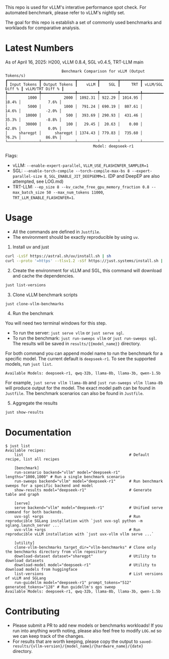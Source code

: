 This repo is used for vLLM's interative performance spot check.
For automated benchmark, please refer to vLLM's nightly set.

The goal for this repo is establish a set of commonly used benchmarks and worklaods for comparative analysis.

# Latest Numbers

As of April 16, 2025: H200, vLLM 0.8.4, SGL v0.4.5, TRT-LLM main
```
                         Benchmark Comparison for vLLM (Output Tokens/s)
┏━━━━━━━━━━━━━━┳━━━━━━━━━━━━━━━┳━━━━━━━━━┳━━━━━━━━┳━━━━━━━━━┳━━━━━━━━━━━━━━━━━┳━━━━━━━━━━━━━━━━━┓
┃ Input Tokens ┃ Output Tokens ┃    vLLM ┃    SGL ┃     TRT ┃ vLLM/SGL Diff % ┃ vLLM/TRT Diff % ┃
┡━━━━━━━━━━━━━━╇━━━━━━━━━━━━━━━╇━━━━━━━━━╇━━━━━━━━╇━━━━━━━━━╇━━━━━━━━━━━━━━━━━╇━━━━━━━━━━━━━━━━━┩
│         1000 │          2000 │ 1092.31 │ 922.29 │ 1014.95 │           18.4% │            7.6% │
│         5000 │          1000 │  791.24 │ 690.19 │  807.61 │           14.6% │           -2.0% │
│        10000 │           500 │  393.69 │ 290.93 │  431.46 │           35.3% │           -8.8% │
│        30000 │           100 │   29.45 │  20.63 │    0.00 │           42.8% │            0.0% │
│     sharegpt │      sharegpt │ 1374.43 │ 779.83 │  735.60 │           76.2% │           86.8% │
└──────────────┴───────────────┴─────────┴────────┴─────────┴─────────────────┴─────────────────┘
                                       Model: deepseek-r1
```

Flags:
* vLLM: `--enable-expert-parallel`, `VLLM_USE_FLASHINFER_SAMPLER=1`
* SGL: `--enable-torch-compile --torch-compile-max-bs 8 --expert-parallel-size 8`, `SGL_ENABLE_JIT_DEEPGEMM=1`. (DP and DeepEP are also attempted, see LOG.md)
* TRT-LLM: `--ep_size 8 --kv_cache_free_gpu_memory_fraction 0.8 --max_batch_size 50 --max_num_tokens 11000`, `TRT_LLM_ENABLE_FLASHINFER=1`.

# Usage
* All the commands are defined in `Justfile`.
* The environment should be exactly reproducible by using `uv`.

1. Install uv and just
```bash
curl -LsSf https://astral.sh/uv/install.sh | sh
curl --proto '=https' --tlsv1.2 -sSf https://just.systems/install.sh | bash -s -- --to /usr/local/bin
```

2. Create the environment for vLLM and SGL, this command will download and cache the dependencies.
```bash
just list-versions
```

3. Clone vLLM benchmark scripts
```bash
just clone-vllm-benchmarks
```

4. Run the benchmark

You will need two terminal windows for this step.
* To run the server: `just serve vllm` or `just serve sgl`.
* To run the benchmark: `just run-sweeps vllm` or `just run-sweeps sgl`. The results will be saved in `results/{{model_name}}` directory.

For both command you can append model name to run the benchmark for a specific model. The current default is `deepseek-r1`. To see the supported models, run `just list`.
```
Available Models: deepseek-r1, qwq-32b, llama-8b, llama-3b, qwen-1.5b
```
For example, `just serve vllm llama-8b` and `just run-sweeps vllm llama-8b` will produce output for the model.
The exact model path can be found in `Justfile`.
The benchmark scenarios can also be found in `Justfile`.

5. Aggregate the results
```bash
just show-results
```

# Documentation
```
$ just list
Available recipes:
    list                                               # Default recipe, list all recipes

    [benchmark]
    run-scenario backend="vllm" model="deepseek-r1" lengths="1000,1000" # Run a single benchmark scenario
    run-sweeps backend="vllm" model="deepseek-r1"      # Run benchmark sweeps for a specific backend and model
    show-results model="deepseek-r1"                   # Generate table and graph

    [serve]
    serve backend="vllm" model="deepseek-r1"           # Unified serve command for both backends.
    uvx-sgl +args                                      # Run reproducible SGLang installation with `just uvx-sgl python -m sglang.launch_server ...`
    uvx-vllm +args                                     # Run reproducible vLLM installation with `just uvx-vllm vllm serve ...`

    [utility]
    clone-vllm-benchmarks target_dir="vllm-benchmarks" # Clone only the benchmarks directory from vllm repository
    download-dataset dataset="sharegpt"                # Utility to download datasets
    download-model model="deepseek-r1"                 # Utility to download models from huggingface
    list-versions                                      # List versions of vLLM and SGLang
    run-guidellm model="deepseek-r1" prompt_tokens="512" generated_tokens="128" # Run guidellm's qps sweep
Available Models: deepseek-r1, qwq-32b, llama-8b, llama-3b, qwen-1.5b
```

# Contributing
* Please submit a PR to add new models or benchmarks workloads! If you run into anything worth noting, please also feel free to modify `LOG.md` so we can keep track of the changes.
* For results that are worth keeping, please copy the output to `saved-results/{vllm-version}/{model_name}/{hardware_name}/{date}` directory.

